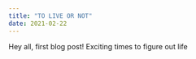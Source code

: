 ```yaml
---
title: "TO LIVE OR NOT"
date: 2021-02-22
---
```


Hey all, first blog post! Exciting times to figure out life
